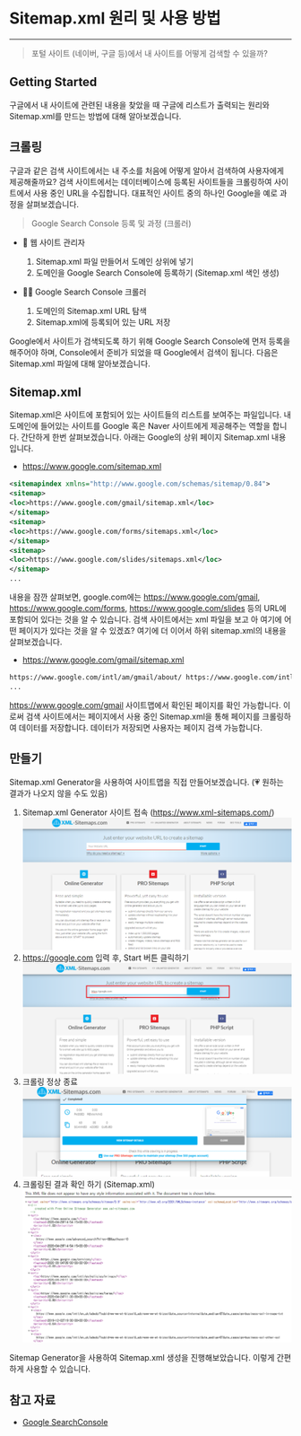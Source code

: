 # Sitemap.xml 원리 및 사용 방법
----------------------
> 포털 사이트 (네이버, 구글 등)에서 내 사이트를 어떻게 검색할 수 있을까?      
## **Getting Started**
구글에서 내 사이트에 관련된 내용을 찾았을 때 구글에 리스트가 출력되는 원리와 Sitemap.xml를 만드는 방법에 대해 알아보겠습니다.      

## **크롤링**
구글과 같은 검색 사이트에서는 내 주소를 처음에 어떻게 알아서 검색하여 사용자에게 제공해줄까요? 검색 사이트에서는 데이터베이스에 등록된 사이트들을 크롤링하여 사이트에서 사용 중인 URL을 수집합니다. 대표적인 사이트 중의 하나인 Google을 예로 과정을 살펴보겠습니다.
> Google Search Console 등록 및 과정 (크롤러)

- 👯 웹 사이트 관리자
    1. Sitemap.xml 파일 만들어서 도메인 상위에 넣기
    2. 도메인을 Google Search Console에 등록하기 (Sitemap.xml 색인 생성)

- 🐱‍🏍 Google Search Console 크롤러
    1. 도메인의 Sitemap.xml URL 탐색
    2. Sitemap.xml에 등록되어 있는 URL 저장

Google에서 사이트가 검색되도록 하기 위해 Google Search Console에 먼저 등록을 해주어야 하며, Console에서 준비가 되었을 때 Google에서 검색이 됩니다. 다음은 Sitemap.xml 파일에 대해 알아보겠습니다.      

## **Sitemap.xml**
Sitemap.xml은 사이트에 포함되어 있는 사이트들의 리스트를 보여주는 파일입니다. 내 도메인에 들어있는 사이트를 Google 혹은 Naver 사이트에게 제공해주는 역할을 합니다. 간단하게 한번 살펴보겠습니다. 아래는 Google의 상위 페이지 Sitemap.xml 내용입니다.   

- https://www.google.com/sitemap.xml
``` xml
<sitemapindex xmlns="http://www.google.com/schemas/sitemap/0.84">
<sitemap>
<loc>https://www.google.com/gmail/sitemap.xml</loc>
</sitemap>
<sitemap>
<loc>https://www.google.com/forms/sitemaps.xml</loc>
</sitemap>
<sitemap>
<loc>https://www.google.com/slides/sitemaps.xml</loc>
</sitemap>
...
```

내용을 잠깐 살펴보면, google.com에는 https://www.google.com/gmail, https://www.google.com/forms, https://www.google.com/slides 등의 URL에 포함되어 있다는 것을 알 수 있습니다. 검색 사이트에서는 xml 파일을 보고 아 여기에 어떤 페이지가 있다는 것을 알 수 있겠죠? 여기에 더 이어서 하위 sitemap.xml의 내용을 살펴보겠습니다.

- https://www.google.com/gmail/sitemap.xml
``` html
https://www.google.com/intl/am/gmail/about/ https://www.google.com/intl/am/gmail/about/for-work/ https://www.google.com/intl/am/gmail/about/policy/ https://www.google.com/intl/ar/gmail/about/ https://www.google.com/intl/ar/gmail/about/for-work/ https://www.google.com/intl/ar/gmail/about/policy/ https://www.google.com/intl/bg/gmail/about/
...
```
https://www.google.com/gmail 사이트맵에서 확인된 페이지를 확인 가능합니다. 이로써 검색 사이트에서는 페이지에서 사용 중인 Sitemap.xml을 통해 페이지를 크롤링하여 데이터를 저장합니다. 데이터가 저장되면 사용자는 페이지 검색 가능합니다.      

## 만들기   
Sitemap.xml Generator을 사용하여 사이트맵을 직접 만들어보겠습니다. (💗 원하는 결과가 나오지 않을 수도 있음)

1. Sitemap.xml Generator 사이트 접속 (https://www.xml-sitemaps.com/)
![ex_screenshot](./assets/xml-sitemaps-main.png)
2. https://google.com 입력 후, Start 버튼 클릭하기
![ex_screenshot](./assets/xml-sitemaps-main-search.png)
3. 크롤링 정상 종료
![ex_screenshot](./assets/xml-sitemaps-main-search-crawling.png)
4. 크롤링된 결과 확인 하기 (Sitemap.xml)
![ex_screenshot](./assets/xml-sitemaps-main-search-crawling-google-end.png)

Sitemap Generator을 사용하여 Sitemap.xml 생성을 진행해보았습니다. 이렇게 간편하게 사용할 수 있습니다.      

## 참고 자료

* [Google SearchConsole](https://support.google.com/webmasters/answer/6062608?hl=ko&ref_topic=6061961)

